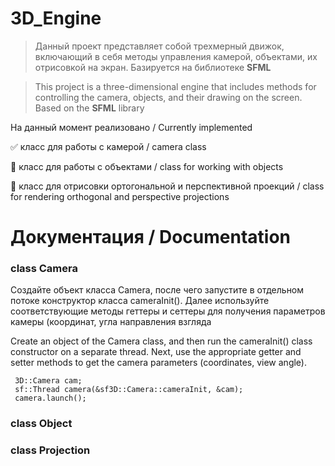 # 3D_Engine
>Данный проект представляет собой трехмерный движок, включающий в себя методы управления камерой, объектами, их отрисовкой на экран. Базируется на библиотеке __SFML__

>This project is a three-dimensional engine that includes methods for controlling the camera, objects, and their drawing on the screen. Based on the __SFML__ library

На данный момент реализовано / Currently implemented

:white_check_mark: класс для работы с камерой / camera class

:black_square_button: класс для работы с объектами / class for working with objects

:black_square_button: класс для отрисовки ортогональной и перспективной проекций / class for rendering orthogonal and perspective projections 

# Документация / Documentation

### class Camera

Создайте объект класса Camera, после чего запустите в отдельном потоке конструктор класса cameraInit().
Далее используйте соответствующие методы геттеры и сеттеры для получения параметров камеры (координат, угла направления взгляда

Create an object of the Camera class, and then run the cameraInit() class constructor on a separate thread.
Next, use the appropriate getter and setter methods to get the camera parameters (coordinates, view angle).
     
     3D::Camera cam;
     sf::Thread camera(&sf3D::Camera::cameraInit, &cam);
     camera.launch();

### class Object

### class Projection
